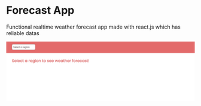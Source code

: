 # Forecast App
Functional realtime weather forecast app made with react.js which has reliable datas

![gif](forecast-app.gif)